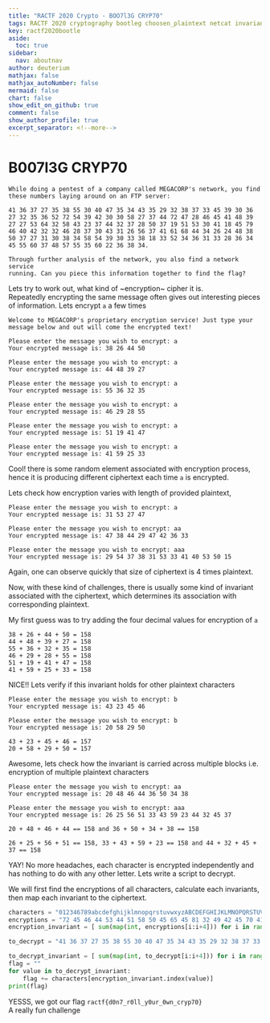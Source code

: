 ```yaml
---
title: "RACTF 2020 Crypto - BOO7l3G CRYP70"
tags: RACTF 2020 cryptography bootleg choosen_plaintext netcat invariant
key: ractf2020bootle
aside:
  toc: true
sidebar:
  nav: aboutnav
author: deuterium
mathjax: false
mathjax_autoNumber: false
mermaid: false
chart: false
show_edit_on_github: true
comment: false
show_author_profile: true
excerpt_separator: <!--more-->
---
```


# B007l3G CRYP70

```
While doing a pentest of a company called MEGACORP's network, you find these numbers laying around on an FTP server:

41 36 37 27 35 38 55 30 40 47 35 34 43 35 29 32 38 37 33 45 39 30 36 
27 32 35 36 52 72 54 39 42 30 30 58 27 37 44 72 47 28 46 45 41 48 39 
27 27 53 64 32 58 43 23 37 44 32 37 28 50 37 19 51 53 30 41 18 45 79 
46 40 42 32 32 46 28 37 30 43 31 26 56 37 41 61 68 44 34 26 24 48 38 
50 37 27 31 30 38 34 58 54 39 30 33 38 18 33 52 34 36 31 33 28 36 34 
45 55 60 37 48 57 55 35 60 22 36 38 34. 

Through further analysis of the network, you also find a network service 
running. Can you piece this information together to find the flag?
```

Lets try to work out, what kind of ~encryption~ cipher it is.  
Repeatedly encrypting the same message often gives out interesting pieces of information. Lets encrypt `a` a few times

```
Welcome to MEGACORP's proprietary encryption service! Just type your message below and out will come the encrypted text!

Please enter the message you wish to encrypt: a
Your encrypted message is: 38 26 44 50

Please enter the message you wish to encrypt: a
Your encrypted message is: 44 48 39 27

Please enter the message you wish to encrypt: a
Your encrypted message is: 55 36 32 35

Please enter the message you wish to encrypt: a
Your encrypted message is: 46 29 28 55

Please enter the message you wish to encrypt: a
Your encrypted message is: 51 19 41 47

Please enter the message you wish to encrypt: a
Your encrypted message is: 41 59 25 33
```
Cool! there is some random element associated with encryption process, hence it is producing different ciphertext each time `a` is encrypted.

Lets check how encryption varies with length of provided plaintext, 
```
Please enter the message you wish to encrypt: a
Your encrypted message is: 31 53 27 47

Please enter the message you wish to encrypt: aa
Your encrypted message is: 47 38 44 29 47 42 36 33

Please enter the message you wish to encrypt: aaa
Your encrypted message is: 29 54 37 38 31 53 33 41 40 53 50 15
```

Again, one can observe quickly that size of ciphertext is 4 times plaintext.

Now, with these kind of challenges, there is usually some kind of invariant associated with the ciphertext, which determines its association with corresponding plaintext.

My first guess was to try adding the four decimal values for encryption of `a`
```
38 + 26 + 44 + 50 = 158
44 + 48 + 39 + 27 = 158
55 + 36 + 32 + 35 = 158
46 + 29 + 28 + 55 = 158
51 + 19 + 41 + 47 = 158
41 + 59 + 25 + 33 = 158
```
NICE!! Lets verify if this invariant holds for other plaintext characters

```
Please enter the message you wish to encrypt: b
Your encrypted message is: 43 23 45 46

Please enter the message you wish to encrypt: b
Your encrypted message is: 20 58 29 50

43 + 23 + 45 + 46 = 157
20 + 58 + 29 + 50 = 157
```
Awesome, lets check how the invariant is carried across multiple blocks i.e. encryption of multiple plaintext characters
```
Please enter the message you wish to encrypt: aa
Your encrypted message is: 20 48 46 44 36 50 34 38

Please enter the message you wish to encrypt: aaa
Your encrypted message is: 26 25 56 51 33 43 59 23 44 32 45 37

20 + 48 + 46 + 44 == 158 and 36 + 50 + 34 + 38 == 158

26 + 25 + 56 + 51 == 158, 33 + 43 + 59 + 23 == 158 and 44 + 32 + 45 + 37 == 158
```
YAY! No more headaches, each character is encrypted independently and has nothing to do with any other letter. Lets write a script to decrypt.

We will first find the encryptions of all characters, calculate each invariants, then map each invariant to the ciphertext.

```python
characters = "012346789abcdefghijklmnopqrstuvwxyzABCDEFGHIJKLMNOPQRSTUVWXYZ{}[]!@#$%^&*()_+,.;: '\""
encryptions = "72 45 46 44 53 44 51 58 50 45 65 45 81 32 49 42 45 70 41 47 32 48 64 57 47 25 70 58 63 22 64 50 62 44 49 43 25 54 25 54 31 54 36 36 25 38 47 46 44 30 31 50 57 32 33 32 44 34 37 38 45 21 46 40 48 29 38 36 49 37 39 25 23 43 49 34 33 44 35 36 28 34 39 46 32 50 33 31 34 35 42 34 48 41 25 30 42 29 24 48 27 41 42 32 24 43 33 41 34 38 25 43 38 47 19 35 45 45 25 23 41 21 33 42 43 35 24 34 35 35 30 35 39 23 38 34 23 29 37 44 47 48 61 34 61 42 50 36 31 51 51 55 33 53 54 47 37 56 38 55 54 45 59 27 51 51 39 43 58 34 29 62 31 52 48 51 53 29 35 64 53 57 18 52 63 30 42 44 71 32 33 42 29 53 46 49 32 44 51 49 40 63 25 47 33 53 63 25 62 24 38 49 46 57 33 36 35 40 42 54 29 49 44 48 33 26 60 50 63 31 32 42 48 26 48 45 47 38 28 53 25 43 36 61 19 45 40 28 26 35 33 36 46 49 20 49 33 45 51 33 60 41 65 56 55 44 67 25 34 71 64 51 51 67 67 34 55 57 33 73 45 32 43 41 61 51 68 37 61 67 46 39 45 41 56 73 52 65 48 49 40 38 38 44 30 66 70 46 52 54 55 50 68 47 50 44 63 47 56 30 40 53 49 55 85 54 37 47 63 48 64 41 62 72 30 57".split()
encryption_invariant = [ sum(map(int, encryptions[i:i+4])) for i in range(0,len(encryptions),4)]

to_decrypt = "41 36 37 27 35 38 55 30 40 47 35 34 43 35 29 32 38 37 33 45 39 30 36 27 32 35 36 52 72 54 39 42 30 30 58 27 37 44 72 47 28 46 45 41 48 39 27 27 53 64 32 58 43 23 37 44 32 37 28 50 37 19 51 53 30 41 18 45 79 46 40 42 32 32 46 28 37 30 43 31 26 56 37 41 61 68 44 34 26 24 48 38 50 37 27 31 30 38 34 58 54 39 30 33 38 18 33 52 34 36 31 33 28 36 34 45 55 60 37 48 57 55 35 60 22 36 38 34".split()

to_decrypt_invariant = [ sum(map(int, to_decrypt[i:i+4])) for i in range(0,len(to_decrypt),4)]
flag = ""
for value in to_decrypt_invariant:
    flag += characters[encryption_invariant.index(value)]
print(flag)
```

YESSS, we got our flag `ractf{d0n7_r0ll_y0ur_0wn_cryp70}`  
A really fun challenge
